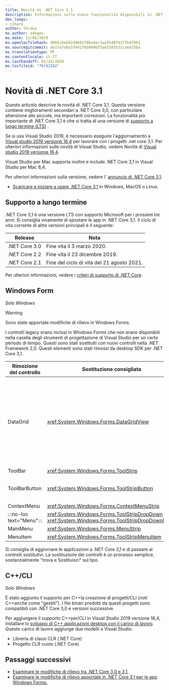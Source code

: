 ```yaml
---
title: Novità di .NET Core 3.1
description: Informazioni sulle nuove funzionalità disponibili in .NET Core 3,1.
dev_langs:
- csharp
author: thraka
ms.author: adegeo
ms.date: 12/04/2019
ms.openlocfilehash: 0905cbebb2d966570be4ac3aefb40f4377b97061
ms.sourcegitcommit: de17a7a0a37042f0d4406f5ae5393531caeb25ba
ms.translationtype: MT
ms.contentlocale: it-IT
ms.lasthandoff: 01/24/2020
ms.locfileid: "76742582"
---
```

# <a name="whats-new-in-net-core-31"></a>Novità di .NET Core 3.1

Questo articolo descrive le novità di .NET Core 3,1. Questa versione contiene miglioramenti secondari a .NET Core 3,0, con particolare attenzione alle piccole, ma importanti correzioni. La funzionalità più importante di .NET Core 3,1 è che si tratta di una versione di [supporto a lungo termine (LTS)](#long-term-support) .

Se si usa Visual Studio 2019, è necessario eseguire l'aggiornamento a [Visual studio 2019 versione 16,4](https://visualstudio.microsoft.com/downloads/) per lavorare con i progetti .net core 3,1. Per ulteriori informazioni sulle novità di Visual Studio, vedere Novità di [Visual studio 2019 versione 16,4](/visualstudio/releases/2019/release-notes#whats-new-in-visual-studio-2019-version-164).

Visual Studio per Mac supporta inoltre e include .NET Core 3,1 in Visual Studio per Mac 8,4.

Per ulteriori informazioni sulla versione, vedere l' [annuncio di .NET Core 3,1](https://devblogs.microsoft.com/dotnet/announcing-net-core-3-1/).

- [Scaricare e iniziare a usare .NET Core 3,1](https://dotnet.microsoft.com/download/dotnet-core/3.1) in Windows, MacOS o Linux.

## <a name="long-term-support"></a>Supporto a lungo termine

.NET Core 3,1 è una versione LTS con supporto Microsoft per i prossimi tre anni. Si consiglia vivamente di spostare le app in .NET Core 3,1. Il ciclo di vita corrente di altre versioni principali è il seguente:

| Release | Nota |
| ------- | ---- |
| .NET Core 3.0 | Fine vita il 3 marzo 2020.     |
| .NET Core 2.2 | Fine vita il 23 dicembre 2019. |
| .NET Core 2.1 | Fine del ciclo di vita del 21 agosto 2021.    |

Per ulteriori informazioni, vedere i [criteri di supporto di .NET Core](https://dotnet.microsoft.com/platform/support/policy/dotnet-core).

## <a name="windows-forms"></a>Windows Form

*Solo Windows*

> [!WARNING]
> Sono state apportate modifiche di rilievo in Windows Forms.

I controlli legacy erano inclusi in Windows Forms che non erano disponibili nella casella degli strumenti di progettazione di Visual Studio per un certo periodo di tempo. Questi sono stati sostituiti con nuovi controlli nella .NET Framework 2,0. Questi elementi sono stati rimossi da desktop SDK per .NET Core 3,1.

| Rimozione del controllo | Sostituzione consigliata | API associate rimosse |
| --------------- | ----------------------- | ----------------------- |
| DataGrid        | <xref:System.Windows.Forms.DataGridView>      | DataGridCell<br/>DataGridRow<br/>DataGridTableCollection<br/>DataGridColumnCollection<br/>DataGridTableStyle<br/>DataGridColumnStyle<br/>DataGridLineStyle<br/>DataGridParentRowsLabel<br/>DataGridParentRowsLabelStyle<br/>DataGridBoolColumn<br/>DataGridTextBox<br/>GridColumnStylesCollection<br/>GridTableStylesCollection<br/>HitTestType |
| ToolBar         | <xref:System.Windows.Forms.ToolStrip>         | ToolBarAppearance |
| ToolBarButton   | <xref:System.Windows.Forms.ToolStripButton>   | ToolBarButtonClickEventArgs<br/>ToolBarButtonClickEventHandler<br/>ToolBarButtonStyle<br/>ToolBarTextAlign |
| ContextMenu     | <xref:System.Windows.Forms.ContextMenuStrip>  |  |
| :::no-loc text="Menu"::: | <xref:System.Windows.Forms.ToolStripDropDown><br/><xref:System.Windows.Forms.ToolStripDropDownMenu> | MenuItemCollection |
| MainMenu        | <xref:System.Windows.Forms.MenuStrip>         |  |
| MenuItem        | <xref:System.Windows.Forms.ToolStripMenuItem> |  |

Si consiglia di aggiornare le applicazioni a .NET Core 3,1 e di passare ai controlli sostitutivi. La sostituzione dei controlli è un processo semplice, sostanzialmente "trova e Sostituisci" sul tipo.

## <a name="ccli"></a>C++/CLI

*Solo Windows*

È stato aggiunto il supporto per C++la creazione di progetti/CLI (noti C++anche come "gestiti"). I file binari prodotti da questi progetti sono compatibili con .NET Core 3,0 e versioni successive.

Per aggiungere il supporto C++per/CLI in Visual Studio 2019 versione 16,4, installare lo [sviluppo di C++ applicazioni desktop con il carico di lavoro](/cpp/build/vscpp-step-0-installation?view=vs-2019#step-4---choose-workloads). Questo carico di lavoro aggiunge due modelli a Visual Studio:

- Libreria di classi CLR (.NET Core)
- Progetto CLR vuoto (.NET Core)

## <a name="next-steps"></a>Passaggi successivi

- [Esaminare le modifiche di rilievo tra .NET Core 3,0 e 3,1.](../compatibility/3.0-3.1.md)
- [Esaminare le modifiche di rilievo apportate in .NET Core 3,1 per le app Windows Forms.](../compatibility/winforms.md#net-core-31)
